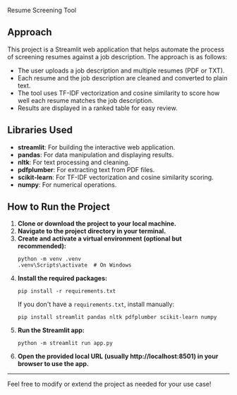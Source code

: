 Resume Screening Tool

## Approach

This project is a Streamlit web application that helps automate the process of screening resumes against a job description. The approach is as follows:

- The user uploads a job description and multiple resumes (PDF or TXT).
- Each resume and the job description are cleaned and converted to plain text.
- The tool uses TF-IDF vectorization and cosine similarity to score how well each resume matches the job description.
- Results are displayed in a ranked table for easy review.

## Libraries Used

- **streamlit**: For building the interactive web application.
- **pandas**: For data manipulation and displaying results.
- **nltk**: For text processing and cleaning.
- **pdfplumber**: For extracting text from PDF files.
- **scikit-learn**: For TF-IDF vectorization and cosine similarity scoring.
- **numpy**: For numerical operations.

## How to Run the Project

1. **Clone or download the project to your local machine.**
2. **Navigate to the project directory in your terminal.**
3. **Create and activate a virtual environment (optional but recommended):**
   ```
   python -m venv .venv
   .venv\Scripts\activate  # On Windows
   ```
4. **Install the required packages:**
   ```
   pip install -r requirements.txt
   ```
   If you don't have a `requirements.txt`, install manually:
   ```
   pip install streamlit pandas nltk pdfplumber scikit-learn numpy
   ```
5. **Run the Streamlit app:**
   ```
   python -m streamlit run app.py
   ```
6. **Open the provided local URL (usually http://localhost:8501) in your browser to use the app.**

---

Feel free to modify or extend the project as needed for your use case!
